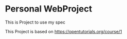 # Personal WebProject
This is Project to use my spec

This Project is based on https://opentutorials.org/course/1
